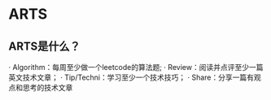 # ARTS
## ARTS是什么？

· Algorithm：每周至少做一个leetcode的算法题;
· Review：阅读并点评至少一篇英文技术文章；
· Tip/Techni：学习至少一个技术技巧；
· Share：分享一篇有观点和思考的技术文章

